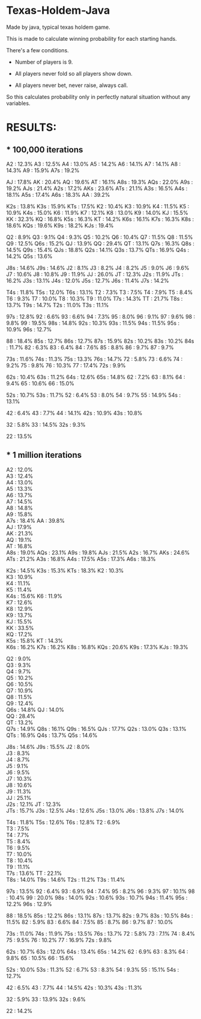# Texas-Holdem-Java
Made by java, typical texas holdem game.


This is made to calculate winning probability for each starting hands.

There's a few conditions.

- Number of players is 9.

- All players never fold so all players show down.

- All players never bet, never raise, always call.


So this calculates probability only in perfectly natural situation without any variables.


# RESULTS:

## * 100,000 iterations

A2 : 12.3%
A3 : 12.5%
A4 : 13.0%
A5 : 14.2%
A6 : 14.1%
A7 : 14.1%
A8 : 14.3%
A9 : 15.9%
A7s : 19.2%

AJ : 17.8%
AK : 20.4%
AQ : 19.6%
AT : 16.1%
A8s : 19.3%
AQs : 22.0%
A9s : 19.2%
AJs : 21.4%
A2s : 17.2%
AKs : 23.6%
ATs : 21.1%
A3s : 16.5%
A4s : 18.1%
A5s : 17.4%
A6s : 18.3%
AA : 39.2%

K2s : 13.8%
K3s : 15.9%
KTs : 17.5%
K2 : 10.4%
K3 : 10.9%
K4 : 11.5%
K5 : 10.9%
K4s : 15.0%
K6 : 11.9%
K7 : 12.1%
K8 : 13.0%
K9 : 14.0%
KJ : 15.5%
KK : 32.3%
KQ : 16.8%
K5s : 16.3%
KT : 14.2%
K6s : 16.1%
K7s : 16.3%
K8s : 18.6%
KQs : 19.6%
K9s : 18.2%
KJs : 19.4%


Q2 : 8.9%
Q3 : 9.1%
Q4 : 9.3%
Q5 : 10.2%
Q6 : 10.4%
Q7 : 11.5%
Q8 : 11.5%
Q9 : 12.5%
Q6s : 15.2%
QJ : 13.9%
QQ : 29.4%
QT : 13.1%
Q7s : 16.3%
Q8s : 14.5%
Q9s : 15.4%
QJs : 18.8%
Q2s : 14.1%
Q3s : 13.7%
QTs : 16.9%
Q4s : 14.2%
Q5s : 13.6%


J8s : 14.6%
J9s : 14.6%
J2 : 8.1%
J3 : 8.2%
J4 : 8.2%
J5 : 9.0%
J6 : 9.6%
J7 : 10.6%
J8 : 10.8%
J9 : 11.9%
JJ : 26.0%
JT : 12.3%
J2s : 11.9%
JTs : 16.2%
J3s : 13.1%
J4s : 12.0%
J5s : 12.7%
J6s : 11.4%
J7s : 14.2%


T4s : 11.8%
T5s : 12.0%
T6s : 13.1%
T2 : 7.3%
T3 : 7.5%
T4 : 7.9%
T5 : 8.4%
T6 : 9.3%
T7 : 10.0%
T8 : 10.3%
T9 : 11.0%
T7s : 14.3%
TT : 21.7%
T8s : 13.7%
T9s : 14.7%
T2s : 11.0%
T3s : 11.1%


97s : 12.8%
92 : 6.6%
93 : 6.6%
94 : 7.3%
95 : 8.0%
96 : 9.1%
97 : 9.6%
98 : 9.8%
99 : 19.5%
98s : 14.8%
92s : 10.3%
93s : 11.5%
94s : 11.5%
95s : 10.9%
96s : 12.7%


88 : 18.4%
85s : 12.7%
86s : 12.7%
87s : 15.9%
82s : 10.2%
83s : 10.2%
84s : 11.7%
82 : 6.3%
83 : 6.4%
84 : 7.6%
85 : 8.8%
86 : 9.7%
87 : 9.7%


73s : 11.6%
74s : 11.3%
75s : 13.3%
76s : 14.7%
72 : 5.8%
73 : 6.6%
74 : 9.2%
75 : 9.8%
76 : 10.3%
77 : 17.4%
72s : 9.9%


62s : 10.4%
63s : 11.2%
64s : 12.6%
65s : 14.8%
62 : 7.2%
63 : 8.1%
64 : 9.4%
65 : 10.6%
66 : 15.0%


52s : 10.7%
53s : 11.7%
52 : 6.4%
53 : 8.0%
54 : 9.7%
55 : 14.9%
54s : 13.1%


42 : 6.4%
43 : 7.7%
44 : 14.1%
42s : 10.9%
43s : 10.8%


32 : 5.8%
33 : 14.5%
32s : 9.3%


22 : 13.5%


## * 1 million iterations

A2 : 12.0%	
A3 : 12.4%	
A4 : 13.0%	
A5 : 13.3%	
A6 : 13.7%	
A7 : 14.5%	
A8 : 14.8%	
A9 : 15.8%	
A7s : 18.4%	
AA : 39.8%	
AJ : 17.9%	
AK : 21.3%	
AQ : 19.1%	
AT : 16.8%	
A8s : 19.0%	
AQs : 23.1%	
A9s : 19.8%	
AJs : 21.5%	
A2s : 16.7%	
AKs : 24.6%	
ATs : 21.2%	
A3s : 16.8%	
A4s : 17.5%	
A5s : 17.3%	
A6s : 18.3%	


K2s : 14.5%	
K3s : 15.3%	
KTs : 18.3%	
K2 : 10.3%	
K3 : 10.9%	
K4 : 11.1%	
K5 : 11.4%	
K4s : 15.6%	
K6 : 11.9%	
K7 : 12.6%	
K8 : 12.9%	
K9 : 13.7%	
KJ : 15.5%	
KK : 33.5%	
KQ : 17.2%	
K5s : 15.8%	
KT : 14.3%	
K6s : 16.2%	
K7s : 16.2%	
K8s : 16.8%	
KQs : 20.6%	
K9s : 17.3%	
KJs : 19.3%	


Q2 : 9.0%	
Q3 : 9.3%	
Q4 : 9.7%	
Q5 : 10.2%	
Q6 : 10.5%	
Q7 : 10.9%	
Q8 : 11.5%	
Q9 : 12.4%	
Q6s : 14.8%	
QJ : 14.0%	
QQ : 28.4%	
QT : 13.2%	
Q7s : 14.9%	
Q8s : 16.1%	
Q9s : 16.5%	
QJs : 17.7%	
Q2s : 13.0%	
Q3s : 13.1%	
QTs : 16.9%	
Q4s : 13.7%	
Q5s : 14.6%	


J8s : 14.6%	
J9s : 15.5%	
J2 : 8.0%	
J3 : 8.3%	
J4 : 8.7%	
J5 : 9.1%	
J6 : 9.5%	
J7 : 10.3%	
J8 : 10.6%	
J9 : 11.3%	
JJ : 25.1%	
J2s : 12.1%	
JT : 12.3%	
JTs : 15.7%	
J3s : 12.5%	
J4s : 12.6%	
J5s : 13.0%	
J6s : 13.8%	
J7s : 14.0%	


T4s : 11.8%	
T5s : 12.6%	
T6s : 12.8%	
T2 : 6.9%	
T3 : 7.5%	
T4 : 7.7%	
T5 : 8.4%	
T6 : 9.5%	
T7 : 10.0%	
T8 : 10.4%	
T9 : 11.1%	
T7s : 13.6%	
TT : 22.1%	
T8s : 14.0%	
T9s : 14.6%	
T2s : 11.2%	
T3s : 11.4%	


97s : 13.5%
92 : 6.4%
93 : 6.9%
94 : 7.4%
95 : 8.2%
96 : 9.3%
97 : 10.1%
98 : 10.4%
99 : 20.0%
98s : 14.0%
92s : 10.6%
93s : 10.7%
94s : 11.4%
95s : 12.2%
96s : 12.9%


88 : 18.5%
85s : 12.2%
86s : 13.1%
87s : 13.7%
82s : 9.7%
83s : 10.5%
84s : 11.5%
82 : 5.9%
83 : 6.6%
84 : 7.5%
85 : 8.7%
86 : 9.7%
87 : 10.0%


73s : 11.0%
74s : 11.9%
75s : 13.5%
76s : 13.7%
72 : 5.8%
73 : 7.1%
74 : 8.4%
75 : 9.5%
76 : 10.2%
77 : 16.9%
72s : 9.8%


62s : 10.7%
63s : 12.0%
64s : 13.4%
65s : 14.2%
62 : 6.9%
63 : 8.3%
64 : 9.8%
65 : 10.5%
66 : 15.6%


52s : 10.0%
53s : 11.3%
52 : 6.7%
53 : 8.3%
54 : 9.3%
55 : 15.1%
54s : 12.7%


42 : 6.5%
43 : 7.7%
44 : 14.5%
42s : 10.3%
43s : 11.3%


32 : 5.9%
33 : 13.9%
32s : 9.6%


22 : 14.2%
